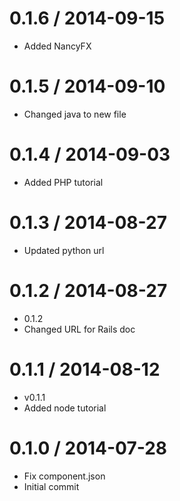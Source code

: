 
0.1.6 / 2014-09-15
==================

  * Added NancyFX

0.1.5 / 2014-09-10
==================

  * Changed java to new file

0.1.4 / 2014-09-03
==================

  * Added PHP tutorial

0.1.3 / 2014-08-27
==================

  * Updated python url

0.1.2 / 2014-08-27
==================

 * 0.1.2
 * Changed URL for Rails doc

0.1.1 / 2014-08-12 
==================

 * v0.1.1
 * Added node tutorial

0.1.0 / 2014-07-28
==================

  * Fix component.json
  * Initial commit
